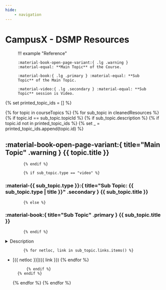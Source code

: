```yaml
---
hide:
    - navigation
---
```


# CampusX - DSMP Resources

<figure style="min-width: 35%" markdown>
!!! example "Reference"

    :material-book-open-page-variant:{ .lg .warning } :material-equal: **Main Topic** of the Course.

    :material-book:{ .lg .primary } :material-equal: **Sub Topic** of the Main Topic.

    :material-video:{ .lg .secondary } :material-equal: **Sub Topic** session is Video.
</figure>

{% set printed_topic_ids = [] %}

{% for topic in courseTopics %}
    {% for sub_topic in cleanedResources %}
        {% if topic.id == sub_topic.topicId %}
            {% if sub_topic.description %}
            {% if topic.id not in printed_topic_ids %}
                {% set _ = printed_topic_ids.append(topic.id) %}

## :material-book-open-page-variant:{ title="Main Topic" .warning } {{ topic.title }}
            {% endif %}

            {% if sub_topic.type == "video" %}
### :material-{{ sub_topic.type }}:{ title="Sub Topic: {{ sub_topic.type | title }}" .secondary } {{ sub_topic.title }}
            {% else %}
### :material-book:{ title="Sub Topic" .primary } {{ sub_topic.title }}
            {% endif %}

<details style="border-color: #448aff33;">
    <summary>Description</summary>
    <div style="font-family: monospace;">
    {{ sub_topic.description }}
    </div>
</details>

            {% for netloc, link in sub_topic.links.items() %}
- [{{ netloc }}]({{ link }})
            {% endfor %}

            {% endif %}
        {% endif %}
    {% endfor %}
{% endfor %}
